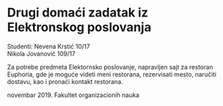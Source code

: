 # Drugi domaći zadatak iz Elektronskog poslovanja

Studenti:
  Nevena Krstić 10/17         
  Nikola Jovanović 109/17

Za potrebe predmeta Elektornsko poslovanje, napravljen sajt za restoran Euphoria, gde je moguće videti meni restorana, rezervisati mesto, naručiti dostavu, kao i pronaći kontakt restorana.

novembar 2019.
Fakultet organizacionih nauka
